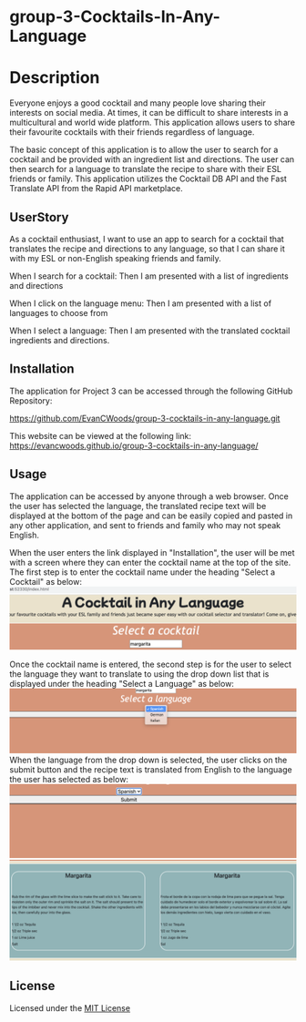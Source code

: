 # group-3-Cocktails-In-Any-Language

# Description

Everyone enjoys a good cocktail and many people love sharing their interests on social media. At times, it can be difficult to share interests in a multicultural and world wide platform. This application allows users to share their favourite cocktails with their friends regardless of language.  

The basic concept of this application is to allow the user to search for a cocktail and be provided with an ingredient list and directions. The user can then search for a language to translate the recipe to share with their ESL friends or family. This application utilizes the Cocktail DB API and the Fast Translate API from the Rapid API marketplace.


## UserStory

As a cocktail enthusiast,
I want to use an app to search for a cocktail that translates the recipe and directions to any language, so that I can share  it with my ESL or non-English speaking friends and family.

When I search for a cocktail:
Then I am presented with a list of ingredients and directions

When I click on the language menu:
	Then I am presented with a list of languages to choose from

When I select a language:
	Then I am presented with the translated cocktail ingredients and directions.


## Installation

The application for Project 3 can be accessed through the following GitHub Repository:

https://github.com/EvanCWoods/group-3-cocktails-in-any-language.git

This website can be viewed at the following link: 
https://evancwoods.github.io/group-3-cocktails-in-any-language/ 

## Usage

The application can be accessed by anyone through a web browser. Once the user has selected the language, the translated recipe text will be displayed at the bottom of the page and can be easily copied and pasted in any other application, and sent to friends and family who may not speak English. 

When the user enters the link displayed in "Installation", the user will be met with a screen where they can enter the cocktail name at the top of the site. The first step is to enter the cocktail name under the heading "Select a Cocktail" as below:
![Screenshot](Images/EnterCocktailName.png)

Once the cocktail name is entered, the second step is for the user to select the language they want to translate to using the drop down list that is displayed under the heading "Select a Language" as below:
![Screenshot](Images/DropDownMenu.png)
When the language from the drop down is selected, the user clicks on the submit button and the recipe text is translated from English to the language the user has selected as below:
![Screenshot](Images/SubmitButton.png)
![Screenshot](Images/TranslatedText.png)

## License
Licensed under the [MIT License](LICENSE)

